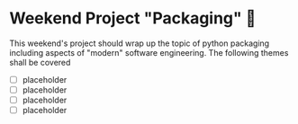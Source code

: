 # Weekend Project "Packaging" :gift:

This weekend's project should wrap up the topic of python packaging including 
aspects of "modern" software engineering. The following themes shall be covered

- [ ] placeholder
- [ ] placeholder
- [ ] placeholder
- [ ] placeholder
